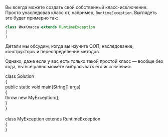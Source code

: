 Вы всегда можете создать свой собственный класс-исключение. Просто унаследовав класс от, например, `RuntimeException`. Выглядеть это будет примерно так:

```java
class ИмяКласса extends RuntimeException
{
}
```

Детали мы обсудим, когда вы изучите ООП, наследование, конструкторы и переопределение методов.

Однако, даже если у вас есть только такой простой класс — вообще без кода, вы все равно можете выбрасывать его исключения:

class Solution<br>{<br>   public static void main(String[] args)<br>   {<br>      throw new MyException();<br>   }<br>}<br><br>class MyException extends RuntimeException<br>{<br>}


